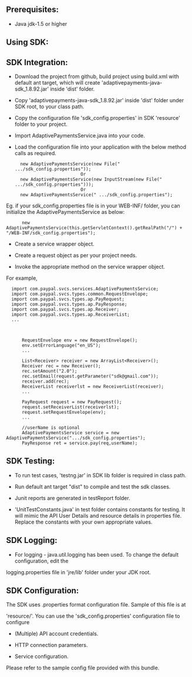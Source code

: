 Prerequisites:
--------------
*	Java jdk-1.5 or higher

Using SDK:
----------
SDK Integration:
----------------
*	Download the project from github, build project using build.xml with default ant target, which will create 			    'adaptivepayments-java-sdk_1.8.92.jar' inside 'dist' folder.

*	Copy 'adaptivepayments-java-sdk_1.8.92.jar' inside 'dist' folder under SDK root, to your class path.

*	Copy the configuration file 'sdk_config.properties' in SDK 'resource' folder to your project.

*	Import AdaptivePaymentsService.java into your code.

*	Load the configuration file into your application with the below method calls as required.

          new AdaptivePaymentsService(new File(" .../sdk_config.properties"));
                                 Or
          new AdaptivePaymentsService(new InputStream(new File(" .../sdk_config.properties")));
                                 Or
          new AdaptivePaymentsService(" .../sdk_config.properties");

Eg. if your sdk_config.properties file is in your WEB-INF/ folder, you can initialize the AdaptivePaymentsService as below:	
	
		  new AdaptivePaymentsService(this.getServletContext().getRealPath("/") + "/WEB-INF/sdk_config.properties");
		

*	Create a service wrapper object.

*	Create a request object as per your project needs. 

*	Invoke the appropriate method on the service wrapper object.

For example,

          
	  import com.paypal.svcs.services.AdaptivePaymentsService;
	  import com.paypal.svcs.types.common.RequestEnvelope;
	  import com.paypal.svcs.types.ap.PayRequest;
      import com.paypal.svcs.types.ap.PayResponse;
	  import com.paypal.svcs.types.ap.Receiver;
      import com.paypal.svcs.types.ap.ReceiverList;
	  ...
	  
          
          
          RequestEnvelope env = new RequestEnvelope();
	      env.setErrorLanguage("en_US");
          ...
          
          List<Receiver> receiver = new ArrayList<Receiver>();
		  Receiver rec = new Receiver();
		  rec.setAmount("2.0");
		  rec.setEmail(request.getParameter("sdk@gmail.com"));
		  receiver.add(rec);
		  ReceiverList receiverlst = new ReceiverList(receiver);
	      ...
	  
	      PayRequest request = new PayRequest();
	      request.setReceiverList(receiverlst);
	      request.setRequestEnvelope(env);
          ...

          //userName is optional
          AdaptivePaymentsService service = new AdaptivePaymentsService(".../sdk_config.properties");
	      PayResponse ret = service.pay(req,userName);


SDK Testing:
-----------

*	To run test cases, 'testng.jar' in SDK lib folder is required in class path.

*	Run default ant target "dist" to compile and test the sdk classes.

*	Junit reports are generated in testReport folder.

*   'UnitTestConstants.java' in test folder contains constants for testing. It will mimic the API User Details and resource details in properties file. Replace the constants with your own appropriate values.


SDK Logging:
------------
*	For logging - java.util.logging has been used. To change the default configuration, edit the
 
logging.properties file in 'jre/lib' folder under your JDK root.


SDK Configuration:
------------------
The SDK uses .properties format configuration file. Sample of this file is at 
 
'resource/'. You can use the 'sdk_config.properties' configuration file to configure

*	(Multiple) API account credentials.

*	HTTP connection parameters.

*	Service configuration.

Please refer to the sample config file provided with this bundle.

